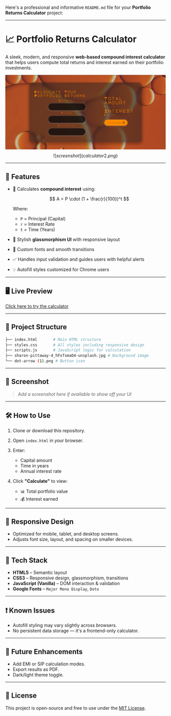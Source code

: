 Here's a professional and informative `README.md` file for your **Portfolio Returns Calculator** project:

---

# 📈 Portfolio Returns Calculator

A sleek, modern, and responsive **web-based compound interest calculator** that helps users compute total returns and interest earned on their portfolio investments.

![screenshot](calculator.png)
                           																	$$	![screenshot](calculator2.png)   $$

---

## 🚀 Features

* 🔢 Calculates **compound interest** using:

  $$
  A = P \cdot (1 + \frac{r}{100})^t
  $$

  Where:

  * `P` = Principal (Capital)
  * `r` = Interest Rate
  * `t` = Time (Years)
* 🧊 Stylish **glassmorphism UI** with responsive layout
* 🎨 Custom fonts and smooth transitions
* ✅ Handles input validation and guides users with helpful alerts
* 💡 Autofill styles customized for Chrome users

---

## 🖥️ Live Preview

<!-- Add GitHub Pages or Netlify/Vercel link here if deployed -->

[Click here to try the calculator](#)

---

## 📂 Project Structure

```bash
├── index.html       # Main HTML structure
├── styles.css       # All styles including responsive design
├── scripts.js       # JavaScript logic for calculation
├── sharon-pittaway-4_hFxTsmaO4-unsplash.jpg # Background image
└── dot-arrow (1).png # Button icon
```

---

## 📸 Screenshot

> *Add a screenshot here if available to show off your UI*

---

## 🛠️ How to Use

1. Clone or download this repository.
2. Open `index.html` in your browser.
3. Enter:

   * Capital amount
   * Time in years
   * Annual interest rate
4. Click **"Calculate"** to view:

   * 📊 Total portfolio value
   * 💰 Interest earned

---

## 📱 Responsive Design

* Optimized for mobile, tablet, and desktop screens.
* Adjusts font size, layout, and spacing on smaller devices.

---

## 🧠 Tech Stack

* **HTML5** – Semantic layout
* **CSS3** – Responsive design, glassmorphism, transitions
* **JavaScript (Vanilla)** – DOM interaction & validation
* **Google Fonts** – `Major Mono Display`, `Doto`

---

## ❗ Known Issues

* Autofill styling may vary slightly across browsers.
* No persistent data storage — it's a frontend-only calculator.

---

## 📌 Future Enhancements

* Add EMI or SIP calculation modes.
* Export results as PDF.
* Dark/light theme toggle.

---

## 📃 License

This project is open-source and free to use under the [MIT License](LICENSE).
